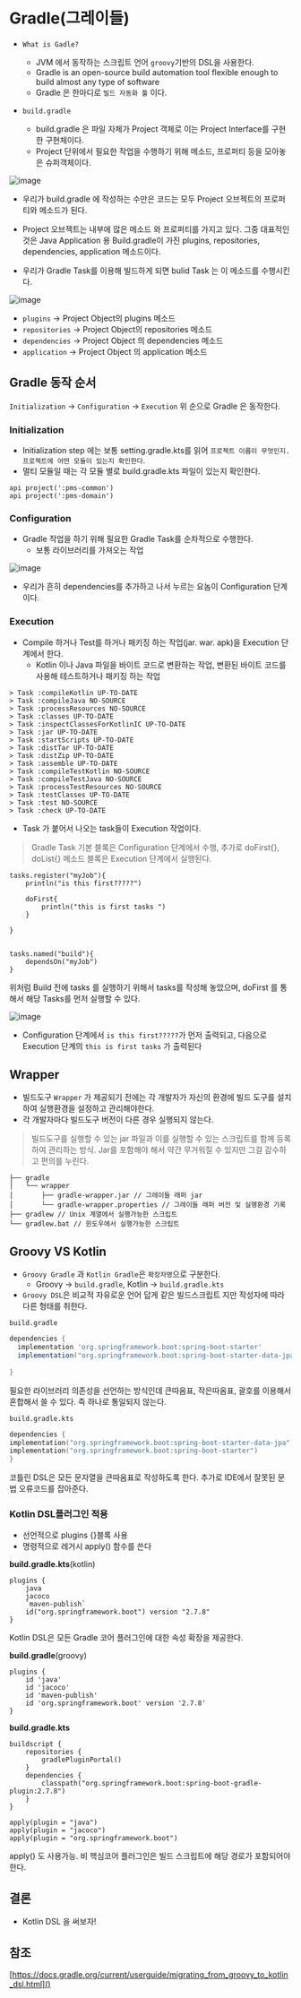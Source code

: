 # Gradle(그레이들)

- `What is Gadle?`
  - JVM 에서 동작하는 스크립트 언어 `groovy`기반의 DSL을 사용한다.   
  - Gradle is an open-source build automation tool flexible enough to build almost any type of software
  - Gradle 은 한마디로 `빌드 자동화 툴` 이다.


- `build.gradle`
  - build.gradle 은 파일 자체가 Project 객체로 이는 Project Interface를 구현한 구현체이다. 
  - Project 단위에서 필요한 작업을 수행하기 위해 메소드, 프로퍼티 등을 모아놓은 슈퍼객체이다.

![image](https://github.com/russell-seo/TIL/assets/79154652/9a169ea9-5627-478b-aaff-5ff943868a8d)



- 우리가 build.gradle 에 작성하는 수만은 코드는 모두 Project 오브젝트의 프로퍼티와 메소드가 된다.

- Project 오브젝트는 내부에 많은 메소드 와 프로퍼티를 가지고 있다. 그중 대표적인 것은 Java Application 용 Build.gradle이 가진 plugins, repositories, dependencies, application 메소드이다.
- 우리가 Gradle Task를 이용해 빌드하게 되면 bulid Task 는 이 메소드를 수행시킨다.

![image](https://github.com/russell-seo/TIL/assets/79154652/2f73a215-119f-40cd-869a-1718775067b9)

- `plugins` -> Project Object의 plugins 메소드
- `repositories` -> Project Object의 repositories 메소드
- `dependencies` -> Project Object 의 dependencies 메소드
- `application` -> Project Object 의 application 메소드



## Gradle 동작 순서

`Initialization` -> `Configuration` -> `Execution`
위 순으로 Gradle 은 동작한다.

### Initialization

- Initialization step 에는 보통 setting.gradle.kts를 읽어 `프로젝트 이름이 무엇인지. 프로젝트에 어떤 모듈이 있는지 확인한다`.
- 멀티 모듈일 때는 각 모듈 별로 build.gradle.kts 파일이 있는지 확인한다.
~~~
api project(':pms-common')
api project(':pms-domain')
~~~

### Configuration

- Gradle 작업을 하기 위해 필요한 Gradle Task를 순차적으로 수행한다.
  - 보통 라이브러리를 가져오는 작업

![image](https://github.com/russell-seo/TIL/assets/79154652/6ffdfb47-4fa6-4467-9567-213dc3eff02d)

- 우리가 흔히 dependencies를 추가하고 나서 누르는 요놈이 Configuration 단계이다.

### Execution

- Compile 하거나 Test를 하거나 패키징 하는 작업(jar. war. apk)을 Execution 단계에서 한다.
  - Kotlin 이나 Java 파일을 바이트 코드로 변환하는 작업, 변환된 바이트 코드를 사용해 테스트하거나 패키징 하는 작업

~~~
> Task :compileKotlin UP-TO-DATE
> Task :compileJava NO-SOURCE
> Task :processResources NO-SOURCE
> Task :classes UP-TO-DATE
> Task :inspectClassesForKotlinIC UP-TO-DATE
> Task :jar UP-TO-DATE
> Task :startScripts UP-TO-DATE
> Task :distTar UP-TO-DATE
> Task :distZip UP-TO-DATE
> Task :assemble UP-TO-DATE
> Task :compileTestKotlin NO-SOURCE
> Task :compileTestJava NO-SOURCE
> Task :processTestResources NO-SOURCE
> Task :testClasses UP-TO-DATE
> Task :test NO-SOURCE
> Task :check UP-TO-DATE
~~~

- Task 가 붙어서 나오는 task들이 Execution 작업이다.


> Gradle Task 기본 블록은 Configuration 단계에서 수행, 추가로 doFirst{}, doList{} 메소드 블록은 Execution 단계에서 실행된다.

~~~
tasks.register("myJob"){
    println("is this first?????")
    
    doFirst{
        println("this is first tasks ")
    }

}


tasks.named("build"){
    dependsOn("myJob")
}
~~~

위처럼 Build 전에 tasks 를 실행하기 위해서 tasks를 작성해 놓았으며, doFirst 를 통해서 해당 Tasks를 먼저 실행할 수 있다.

![image](https://github.com/russell-seo/TIL/assets/79154652/266594cc-5a7e-4a0d-85a7-80b0e37a675e)




- Configuration 단계에서 `is this first?????`가 먼저 출력되고, 다음으로 Execution 단계의 `this is first tasks` 가 출력된다


## Wrapper
- 빌드도구 `Wrapper` 가 제공되기 전에는 각 개발자가 자신의 환경에 빌드 도구를 설치하여 실행환경을 설정하고 관리해야한다.
- 각 개발자마다 빌드도구 버전이 다른 경우 실행되지 않는다.

> 빌드도구를 실행할 수 있는 jar 파일과 이를 실행할 수 있는 스크립트를 함께 등록하여 관리하는 방식. Jar를 포함해야 해서 약간 무거워질 수 있지만 그걸 감수하고 편의를 누린다.

~~~
├── gradle
│   └── wrapper
│       ├── gradle-wrapper.jar // 그레이들 래퍼 jar
│       └── gradle-wrapper.properties // 그레이들 래퍼 버전 및 실행환경 기록
├── gradlew // Unix 계열에서 실행가능한 스크립트
└── gradlew.bat // 윈도우에서 실행가능한 스크립트
~~~

## Groovy VS Kotlin

- `Groovy Gradle` 과 `Kotlin Gradle`은 `확장자명`으로 구분한다.
  - Groovy -> `build.gradle`, Kotlin -> `build.gradle.kts`
- `Groovy DSL`은 비교적 자유로운 언어 답게 같은 빌드스크립트 지만 작성자에 따라 다른 형태를 취한다.

`build.gradle`
~~~groovy
dependencies {
  implementation 'org.springframework.boot:spring-boot-starter'
  implementation("org.springframework.boot:spring-boot-starter-data-jpa")
  
}
~~~
필요한 라이브러리 의존성을 선언하는 방식인데 큰따옴표, 작은따옴표, 괄호를 이용해서 혼합해서 쓸 수 있다.
즉 하나로 통일되지 않는다.

`build.gradle.kts`
~~~kotlin
dependencies {
implementation("org.springframework.boot:spring-boot-starter-data-jpa")
implementation("org.springframework.boot:spring-boot-starter")
}
~~~
코틀린 DSL은 모든 문자열을 큰따옴표로 작성하도록 한다. 추가로 IDE에서 잘못된 문법 오류코드를 잡아준다.

### Kotlin DSL플러그인 적용

- 선언적으로 plugins {}블록 사용
- 명령적으로 레거시 apply() 함수를 쓴다

__build.gradle.kts__(kotlin)
~~~
plugins {
    java
    jacoco
    `maven-publish`
    id("org.springframework.boot") version "2.7.8"
}
~~~

Kotlin DSL은 모든 Gradle 코어 플러그인에 대한 속성 확장을 제공한다.


__build.gradle__(groovy)
~~~
plugins {
    id 'java'
    id 'jacoco'
    id 'maven-publish'
    id 'org.springframework.boot' version '2.7.8'
}
~~~


__build.gradle.kts__
~~~
buildscript {
    repositories {
        gradlePluginPortal()
    }
    dependencies {
        classpath("org.springframework.boot:spring-boot-gradle-plugin:2.7.8")
    }
}

apply(plugin = "java")
apply(plugin = "jacoco")
apply(plugin = "org.springframework.boot")
~~~

apply() 도 사용가능. 비 핵심코어 플러그인은 빌드 스크립트에 해당 경로가 포함되어야 한다.

## 결론 
- Kotlin DSL 을 써보자!
## 참조
[https://docs.gradle.org/current/userguide/migrating_from_groovy_to_kotlin_dsl.html]()
